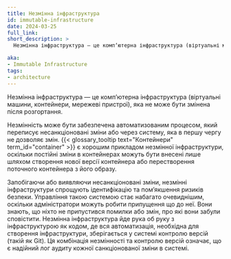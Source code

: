 ```yaml
---
title: Незмінна інфраструктура
id: immutable-infrastructure
date: 2024-03-25
full_link:
short_description: >
  Незмінна інфраструктура — це компʼютерна інфраструктура (віртуальні машини, контейнери, мережеві пристрої), яка не може бути змінена після розгортання.

aka:
- Immutable Infrastructure
tags:
- architecture
---
```


Незмінна інфраструктура — це компʼютерна інфраструктура (віртуальні машини, контейнери, мережеві пристрої), яка не може бути змінена після розгортання.

<!--more-->

Незмінність може бути забезпечена автоматизованим процесом, який переписує несанкціоновані зміни або через систему, яка в першу чергу не дозволяє змін. {{< glossary_tooltip text="Контейнери" term_id="container" >}} є хорошим прикладом незмінної інфраструктури, оскільки постійні зміни в контейнерах можуть бути внесені лише шляхом створення нової версії контейнера або перестворення поточного контейнера з його образу.

Запобігаючи або виявляючи несанкціоновані зміни, незмінні інфраструктури спрощують ідентифікацію та помʼякшення ризиків безпеки. Управління такою системою стає набагато очевиднішим, оскільки адміністратори можуть робити припущення що до неї. Вони знають, що ніхто не припустився помилки або змін, про які вони забули сповістити. Незмінна інфраструктура йде рука об руку з інфраструктурою як кодом, де вся автоматизація, необхідна для створення інфраструктури, зберігається у системі контролю версій (такій як Git). Ця комбінація незмінності та контролю версій означає, що є надійний лог аудиту кожної санкціонованої зміни в системі.
